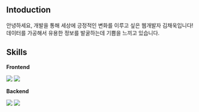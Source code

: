 ## Intoduction
안녕하세요, 개발을 통해 세상에 긍정적인 변화를 이루고 싶은 웹개발자 김채욱입니다!  
데이터를 가공해서 유용한 정보를 발굴하는데 기쁨을 느끼고 있습니다.



## Skills
**Frontend**

<img src="https://img.shields.io/badge/React-61DAFB?style=flat-squre&logo=React&logoColor=white"/> <img src="https://img.shields.io/badge/Redux-764ABC?style=flat-square&logo=Redux&logoColor=white"/> 

**Backend**

<img src="https://img.shields.io/badge/Django-092E20?style=flat-square&logo=Django&logoColor=white"/> <img src="https://img.shields.io/badge/NestJS-E0234E?style=flat-square&logo=NestJs&logoColor=white"/>
